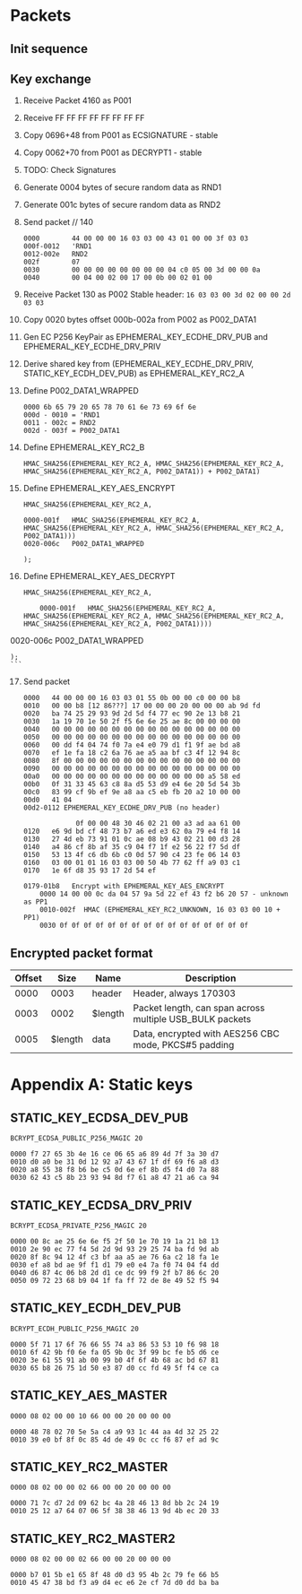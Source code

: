 # Packets

## Init sequence

## Key exchange

1. Receive Packet 4160 as P001 
2. Receive FF FF FF FF FF FF FF FF
3. Copy 0696+48 from P001 as ECSIGNATURE - stable
4. Copy 0062+70 from P001 as DECRYPT1	- stable
5. TODO: Check Signatures
6. Generate 0004 bytes of secure random data as RND1
7. Generate 001c bytes of secure random data as RND2
8. Send packet // 140
 
	```
	0000   		44 00 00 00 16 03 03 00 43 01 00 00 3f 03 03 
	000f-0012   'RND1
	0012-002e	RND2
	002f   		07
	0030   		00 00 00 00 00 00 00 00 04 c0 05 00 3d 00 00 0a
	0040   		00 04 00 02 00 17 00 0b 00 02 01 00
	```

9. Receive Packet 130 as P002
	Stable header: `16 03 03 00 3d 02 00 00 2d 03 03`
10. Copy 0020 bytes offset 000b-002a from P002 as P002_DATA1
11. Gen EC P256 KeyPair as EPHEMERAL_KEY_ECDHE_DRV_PUB and EPHEMERAL_KEY_ECDHE_DRV_PRIV
12. Derive shared key from (EPHEMERAL_KEY_ECDHE_DRV_PRIV, STATIC_KEY_ECDH_DEV_PUB) as EPHEMERAL_KEY_RC2_A
13. Define P002_DATA1_WRAPPED

	```	
	0000 6b 65 79 20 65 78 70 61 6e 73 69 6f 6e 
	000d - 0010 = 'RND1
	0011 - 002c = RND2 
	002d - 003f = P002_DATA1
	```

14. Define EPHEMERAL_KEY_RC2_B

	```
	HMAC_SHA256(EPHEMERAL_KEY_RC2_A, HMAC_SHA256(EPHEMERAL_KEY_RC2_A, HMAC_SHA256(EPHEMERAL_KEY_RC2_A, P002_DATA1)) + P002_DATA1)
	```

15. Define EPHEMERAL_KEY_AES_ENCRYPT

	```
	HMAC_SHA256(EPHEMERAL_KEY_RC2_A,

	0000-001f 	HMAC_SHA256(EPHEMERAL_KEY_RC2_A, HMAC_SHA256(EPHEMERAL_KEY_RC2_A, HMAC_SHA256(EPHEMERAL_KEY_RC2_A, P002_DATA1)))
	0020-006c	P002_DATA1_WRAPPED

	);
	```

16. Define EPHEMERAL_KEY_AES_DECRYPT

	```
	HMAC_SHA256(EPHEMERAL_KEY_RC2_A,

		0000-001f 	HMAC_SHA256(EPHEMERAL_KEY_RC2_A, HMAC_SHA256(EPHEMERAL_KEY_RC2_A, HMAC_SHA256(EPHEMERAL_KEY_RC2_A, HMAC_SHA256(EPHEMERAL_KEY_RC2_A, P002_DATA1))))
0020-006c	P002_DATA1_WRAPPED

	);
	```

17. Send packet

	```
	0000   44 00 00 00 16 03 03 01 55 0b 00 00 c0 00 00 b8
	0010   00 00 b8 [12 86???] 17 00 00 00 20 00 00 00 ab 9d fd
	0020   ba 74 25 29 93 9d 2d 5d f4 77 ec 90 2e 13 b8 21
	0030   1a 19 70 1e 50 2f f5 6e 6e 25 ae 8c 00 00 00 00
	0040   00 00 00 00 00 00 00 00 00 00 00 00 00 00 00 00
	0050   00 00 00 00 00 00 00 00 00 00 00 00 00 00 00 00
	0060   00 dd f4 04 74 f0 7a e4 e0 79 d1 f1 9f ae bd a8
	0070   ef 1e fa 18 c2 6a 76 ae a5 aa bf c3 4f 12 94 8c
	0080   8f 00 00 00 00 00 00 00 00 00 00 00 00 00 00 00
	0090   00 00 00 00 00 00 00 00 00 00 00 00 00 00 00 00
	00a0   00 00 00 00 00 00 00 00 00 00 00 00 00 a5 58 ed
	00b0   0f 31 33 45 63 c8 8a d5 53 d9 e4 6e 20 5d 54 3b
	00c0   83 99 cf 9b ef 9e a8 aa c5 eb fb 20 a2 10 00 00
	00d0   41 04 
	00d2-0112 EPHEMERAL_KEY_ECDHE_DRV_PUB (no header)

				 0f 00 00 48 30 46 02 21 00 a3 ad aa 61 00
	0120   e6 9d bd cf 48 73 b7 a6 ed e3 62 0a 79 e4 f8 14
	0130   27 4d eb 73 91 01 0c ae 08 b9 43 02 21 00 d3 28
	0140   a4 86 cf 8b af 35 c9 04 f7 1f e2 56 22 f7 5d df
	0150   53 13 4f c6 db 6b c0 0d 57 90 c4 23 fe 06 14 03
	0160   03 00 01 01 16 03 03 00 50 4b 77 62 ff a9 03 c1
	0170   1e 6f d8 35 93 17 2d 54 ef 

	0179-01b8	Encrypt with EPHEMERAL_KEY_AES_ENCRYPT
		0000 14 00 00 0c da 04 57 9a 5d 22 ef 43 f2 b6 20 57 - unknown as PP1
		0010-002f  HMAC (EPHEMERAL_KEY_RC2_UNKNOWN, 16 03 03 00 10 + PP1)	
		0030 0f 0f 0f 0f 0f 0f 0f 0f 0f 0f 0f 0f 0f 0f 0f 0f  

	```


## Encrypted packet format

| Offset | Size | Name | Description |
|---|---|---|---|
| 0000  | 0003 | header | Header, always 170303 |
| 0003  | 0002 | $length | Packet length, can span across multiple USB_BULK packets |
| 0005  | $length | data | Data, encrypted with AES256 CBC mode, PKCS#5 padding |

# Appendix A: Static keys

## STATIC_KEY_ECDSA_DEV_PUB

```
BCRYPT_ECDSA_PUBLIC_P256_MAGIC 20

0000 f7 27 65 3b 4e 16 ce 06 65 a6 89 4d 7f 3a 30 d7
0010 d0 a0 be 31 0d 12 92 a7 43 67 1f df 69 f6 a8 d3 
0020 a8 55 38 f8 b6 be c5 0d 6e ef 8b d5 f4 d0 7a 88 
0030 62 43 c5 8b 23 93 94 8d f7 61 a8 47 21 a6 ca 94
```

## STATIC_KEY_ECDSA_DRV_PRIV
```
BCRYPT_ECDSA_PRIVATE_P256_MAGIC 20

0000 00 8c ae 25 6e 6e f5 2f 50 1e 70 19 1a 21 b8 13
0010 2e 90 ec 77 f4 5d 2d 9d 93 29 25 74 ba fd 9d ab 
0020 8f 8c 94 12 4f c3 bf aa a5 ae 76 6a c2 18 fa 1e 
0030 ef a8 bd ae 9f f1 d1 79 e0 e4 7a f0 74 04 f4 dd 
0040 d6 87 4c 06 b8 2d d1 ce dc 99 f9 2f b7 86 6c 20 
0050 09 72 23 68 b9 04 1f fa ff 72 de 8e 49 52 f5 94 
```

## STATIC_KEY_ECDH_DEV_PUB

```
BCRYPT_ECDH_PUBLIC_P256_MAGIC 20

0000 5f 71 17 6f 76 66 55 74 a3 86 53 53 10 f6 98 18 
0010 6f 42 9b f0 6e fa 05 9b 0c 3f 99 bc fe b5 d6 ce 
0020 3e 61 55 91 ab 00 99 b0 4f 6f 4b 68 ac bd 67 81 
0030 65 b8 26 75 1d 50 e3 87 d0 cc fd 49 5f f4 ce ca
```

## STATIC_KEY_AES_MASTER

```
0000 08 02 00 00 10 66 00 00 20 00 00 00 

0000 48 78 02 70 5e 5a c4 a9 93 1c 44 aa 4d 32 25 22
0010 39 e0 bf 8f 0c 85 4d de 49 0c cc f6 87 ef ad 9c 
```

## STATIC_KEY_RC2_MASTER
```
0000 08 02 00 00 02 66 00 00 20 00 00 00

0000 71 7c d7 2d 09 62 bc 4a 28 46 13 8d bb 2c 24 19 
0010 25 12 a7 64 07 06 5f 38 38 46 13 9d 4b ec 20 33 
```

## STATIC_KEY_RC2_MASTER2
```
0000 08 02 00 00 02 66 00 00 20 00 00 00 

0000 b7 01 5b e1 65 8f 48 d0 d3 95 4b 2c 79 fe 66 b5
0010 45 47 38 bd f3 a9 d4 ec e6 2e cf 7d d0 dd ba ba 
```
